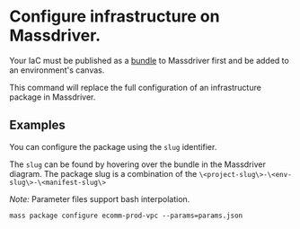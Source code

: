 # Configure infrastructure on Massdriver.

Your IaC must be published as a [bundle](https://docs.massdriver.cloud/bundles) to Massdriver first and be added to an environment's canvas.

This command will replace the full configuration of an infrastructure package in Massdriver.

## Examples

You can configure the package using the `slug` identifier.

The `slug` can be found by hovering over the bundle in the Massdriver diagram. The package slug is a combination of the `\<project-slug\>-\<env-slug\>-\<manifest-slug\>`

_Note:_ Parameter files support bash interpolation.

```shell
mass package configure ecomm-prod-vpc --params=params.json
```
